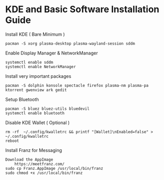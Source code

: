 # KDE and Basic Software Installation Guide

Install KDE ( Bare Minimum )

    pacman -S xorg plasma-desktop plasma-wayland-session sddm
  
Enable Display Manager & NetworkManager

    systemctl enable sddm
    systemctl enable NetworkManager

Install very important packages

    pacman -S dolphin konsole spectacle firefox plasma-nm plasma-pa ktorrent gwenview ark gedit

Setup Bluetooth

    pacman -S bluez bluez-utils bluedevil
    systemctl enable bluetooth

Disable KDE Wallet ( Optional )

    rm -rf  ~/.config/kwalletrc && printf "[Wallet]\nEnabled=false" > ~/.config/kwalletrc
    reboot

Install Franz for Messaging

    Download the AppImage
        https://meetfranz.com/
    sudo cp Franz.AppImage /usr/local/bin/franz
    sudo chmod +x /usr/local/bin/franz
    
